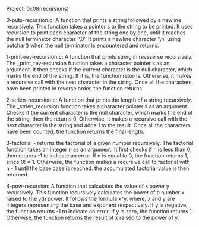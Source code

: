 Project: 0x08(recursions)

0-puts-recursion.c: A function that prints a string followed by a newline recursively.
This function takes a pointer s to the string to be printed. It uses recursion to print
each character of the string one by one, until it reaches the null terminator character '\0'.
It prints a newline character '\n' using putchar() when the null terminator is encountered and returns.

1-print-rev-recursion.c: A function that prints string in reveserse recursively.
The _print_rev-recursion function takes a character pointer s as an argument.
It then checks if the current character is the null character, which marks the end of the string.
If it is, the function returns. Otherwise, it makes a recursive call with the next character in the string.
Once all the characters have been printed in reverse order, the function returns

2-strlen-recursion.c: A function that prints the length of a string recursively.
The _strlen_recursion function takes a character pointer s as an argument.
Checks if the current character is the null character, which marks the end of the string, then the returns 0.
Otherwise, it makes a recursive call with the next character in the string and adds 1 to the result.
Once all the characters have been counted, the function returns the final length.

3-factorial - returns the factorial of a given number recursively.
The factorial function takes an integer n as an argument.
It first checks if n is less than 0, then returns -1 to indicate an error.
If n is equal to 0, the function returns 1, since 0! = 1.
Otherwise, the function makes a recursive call to factorial with n - 1 until the base case is reached.
the accumulated factorial value is then returned.

4-pow-recursion: A function that calculates the value of x power y recursively.
This function recursively calculates the power of a number x raised to the yth power.
It follows the formula x^y, where, x and y are integers representing the base and exponent respectively.
If y is negative, the function returns -1 to indicate an error.
If y is zero, the function returns 1.
Otherwise, the function returns the result of x raised to the power of y.
